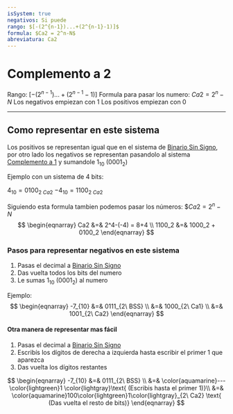 ```yaml
---
isSystem: true
negativos: Si puede
rango: $[-(2^{n-1})...+(2^{n-1}-1)]$
formula: $Ca2 = 2^n-N$
abreviatura: Ca2
---
```


# Complemento a 2

Rango: $[-(2^{n-1})...+(2^{n-1}-1)]$
Formula para pasar los numero: $Ca2 = 2^n-N$
Los negativos empiezan con 1
Los positivos empiezan con 0

---

## Como representar en este sistema

Los positivos se representan igual que en el sistema de [Binario Sin Signo](Binario-Sin-Signo.md), por otro lado los negativos se representan pasandolo al sistema [Complemento a 1](Complemento-a-1.md) y sumandole 1<sub>10</sub> (0001<sub>2</sub>)

Ejemplo con un sistema de 4 bits:

$4_{10}=0100_{2\ Ca2}$
$-4_{10}=1100_{2\ Ca2}$

Siguiendo esta formula tambien podemos pasar los números: $$Ca2=2^n-N$
$$
\begin{eqnarray}
Ca2 &=& 2^4-(-4) = 8+4 \\
1100_2 &=& 1000_2 + 0100_2
\end{eqnarray}
$$

### Pasos para representar negativos en este sistema

1. Pasas el decimal a [Binario Sin Signo](Binario-Sin-Signo.md)
2. Das vuelta todos los bits del numero
3. Le sumas 1<sub>10</sub> (0001<sub>2</sub>) al numero

Ejemplo:
$$
\begin{eqnarray}
-7_{10} &=& 0111_{2\ BSS} \\
&=& 1000_{2\ Ca1} \\
&=& 1001_{2\ Ca2}
\end{eqnarray}
$$

#### Otra manera de representar mas fácil

1. Pasas el decimal a [Binario Sin Signo](Binario-Sin-Signo.md)
2. Escribís los dígitos de derecha a izquierda hasta escribir el primer 1 que aparezca
3. Das vuelta los dígitos restantes

$$
\begin{eqnarray}
-7_{10} &=& 0111_{2\ BSS} \\
&=& \color{aquamarine}---\color{lightgreen}1 \color{lightgray}\text{ (Escribis hasta el primer 1)}\\
&=& \color{aquamarine}100\color{lightgreen}1\color{lightgray}_{2\ Ca2} \text{ (Das vuelta el resto de bits)}
\end{eqnarray}
$$
